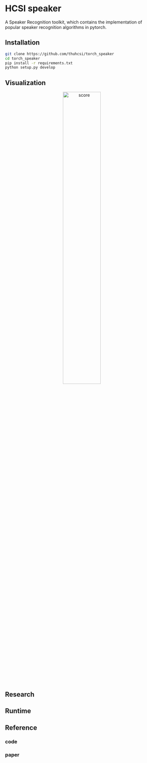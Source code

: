 # HCSI speaker

A Speaker Recognition toolkit, which contains the implementation of popular speaker recognition algorithms in pytorch.

## Installation

```bash
git clone https://github.com/thuhcsi/torch_speaker
cd torch_speaker
pip install -r requirements.txt
python setup.py develop
```

## Visualization

<div align="center">
  <img src="docs/score.png" alt="score" width="49.5%">
</div>

## Research

## Runtime

## Reference

### code

### paper
